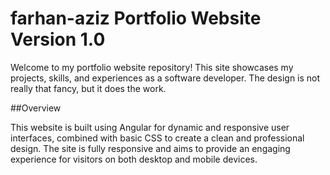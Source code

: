 # farhan-aziz Portfolio Website Version 1.0

Welcome to my portfolio website repository! This site showcases my projects, skills, and experiences as a software developer. The design is not really that fancy, but it does the work.

##Overview

This website is built using Angular for dynamic and responsive user interfaces, combined with basic CSS to create a clean and professional design. The site is fully responsive and aims to provide an engaging experience for visitors on both desktop and mobile devices.
